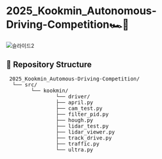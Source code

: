 # 2025_Kookmin_Autonomous-Driving-Competition🏎️🚦
![슬라이드2](https://github.com/user-attachments/assets/a6fda189-8e58-4c75-a03b-dbaf816cc113)

## 📁 Repository Structure 
<pre> 2025_Kookmin_Automous-Driving-Competition/ 
  └── src/ 
        └── kookmin/ 
                └── driver/ 
                ├── april.py  
                ├── cam_test.py  
                ├── filter_pid.py  
                ├── hough.py  
                ├── lidar_test.py  
                ├── lidar_viewer.py  
                ├── track_drive.py  
                ├── traffic.py  
                └── ultra.py  </pre>


